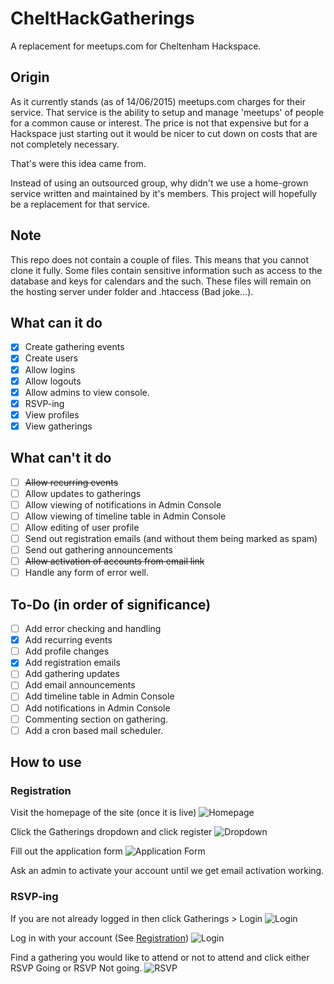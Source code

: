 # CheltHackGatherings
A replacement for meetups.com for Cheltenham Hackspace.

## Origin
As it currently stands (as of 14/06/2015) meetups.com charges for their service. That service is the ability to setup and manage 'meetups' of people for a common cause or interest. The price is not that expensive but for a Hackspace just starting out it would be nicer to cut down on costs that are not completely necessary. 

That's were this idea came from.

Instead of using an outsourced group, why didn't we use a home-grown service written and maintained by it's members. This project will hopefully be a replacement for that service.

## Note
This repo does not contain a couple of files. This means that you cannot clone it fully. Some files contain sensitive information such as access to the database and keys for calendars and the such. These files will remain on the hosting server under folder and .htaccess (Bad joke...).

## What can it do
- [x] Create gathering events
- [x] Create users
- [x] Allow logins
- [x] Allow logouts
- [x] Allow admins to view console.
- [x] RSVP-ing
- [x] View profiles
- [x] View gatherings
 
## What can't it do
- [ ] ~~Allow recurring events~~
- [ ] Allow updates to gatherings
- [ ] Allow viewing of notifications in Admin Console
- [ ] Allow viewing of timeline table in Admin Console
- [ ] Allow editing of user profile
- [ ] Send out registration emails (and without them being marked as spam)
- [ ] Send out gathering announcements
- [ ] ~~Allow activation of accounts from email link~~
- [ ] Handle any form of error well.

## To-Do (in order of significance)
- [ ] Add error checking and handling
- [x] Add recurring events
- [ ] Add profile changes
- [x] Add registration emails
- [ ] Add gathering updates
- [ ] Add email announcements
- [ ] Add timeline table in Admin Console
- [ ] Add notifications in Admin Console
- [ ] Commenting section on gathering.
- [ ] Add a cron based mail scheduler. 

## How to use
### Registration
Visit the homepage of the site (once it is live)
![Homepage](http://i.imgur.com/lit8TSZ.png)

Click the Gatherings dropdown and click register
![Dropdown](http://i.imgur.com/n4g7Qoh.png?1)

Fill out the application form
![Application Form](http://i.imgur.com/wQvoKCI.png)

Ask an admin to activate your account until we get email activation working.

### RSVP-ing
If you are not already logged in then click Gatherings > Login
![Login](http://i.imgur.com/pKs8Th6.png?1)

Log in with your account (See [Registration](#Registration))
![Login](http://i.imgur.com/LXyfa84.png)

Find a gathering you would like to attend or not to attend and click either RSVP Going or RSVP Not going.
![RSVP](http://i.imgur.com/bwI3WRS.png)

